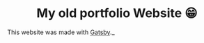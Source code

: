 <h1 align="center">
  My old portfolio Website 😁
</h1>

This website was made with [Gatsby](https://www.gatsbyjs.org)._


